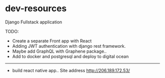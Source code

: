 # dev-resources

Django Fullstack application


TODO:

- Create a separate Front app with React
- Adding JWT authentication with django rest framework.
- Maybe add GraphQL with Graphene package..
- Add to docker and postgresql and deploy to digital ocean

---------
- build react native app..
Site address http://206.189.172.53/



